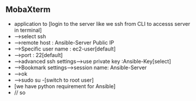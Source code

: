## MobaXterm
- application to [login to the server like we ssh from CLI to accesss server in terminal]
- -->select ssh
- -->remote host : Ansible-Server Public IP
- -->Specific user name : ec2-user[default]
- -->port : 22[default]
- -->advanced ssh settings-->use private key :Ansible-Key[select]
- -->Bookmark settings-->session name: Ansible-Server
- -->ok
- -->sudo su -[switch to root user]
- [we have python requirement for Ansible]
- // so 
